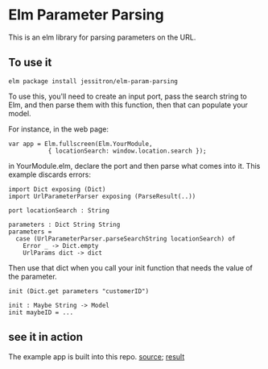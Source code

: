 # Elm Parameter Parsing

This is an elm library for parsing parameters on the URL.

## To use it

```elm package install jessitron/elm-param-parsing```

To use this, you'll need
to create an input port, pass the search string to Elm, and then parse
them with this function, then that can populate your model.

For instance, in the web page:

    var app = Elm.fullscreen(Elm.YourModule,
               { locationSearch: window.location.search });

in YourModule.elm, declare the port and then parse what comes into it. This example discards errors:

```
import Dict exposing (Dict)
import UrlParameterParser exposing (ParseResult(..))

port locationSearch : String

parameters : Dict String String
parameters =
  case (UrlParameterParser.parseSearchString locationSearch) of
    Error _ -> Dict.empty
    UrlParams dict -> dict
```

Then use that dict when you call your init function that needs the value
of the parameter.

```
init (Dict.get parameters "customerID")

init : Maybe String -> Model
init maybeID = ...
```

## see it in action

The example app is built into this repo.
[source](https://github.com/jessitron/elm-param-parsing/tree/ui);
[result](http://jessitron.github.io/elm-param-parsing)

